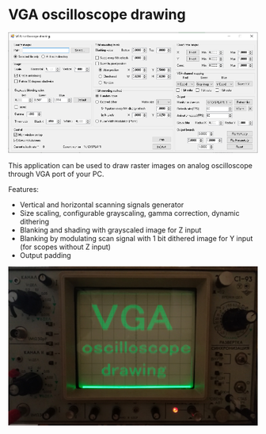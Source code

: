 # VGA oscilloscope drawing

![screenshot](/images/screenshot.png?raw=true "screenshot")

This application can be used to draw raster images on analog oscilloscope through VGA port of your PC.

Features:
 - Vertical and horizontal scanning signals generator
 - Size scaling, configurable grayscaling, gamma correction, dynamic dithering
 - Blanking and shading with grayscaled image for Z input
 - Blanking by modulating scan signal with 1 bit dithered image for Y input (for scopes without Z input)
 - Output padding

![image](/images/rd.jpg?raw=true "image")